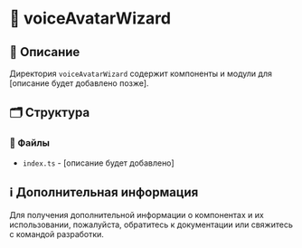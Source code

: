 # 📁 voiceAvatarWizard

## 📝 Описание
Директория `voiceAvatarWizard` содержит компоненты и модули для [описание будет добавлено позже].

## 🗂️ Структура

### 📄 Файлы

- `index.ts` - [описание будет добавлено]

## ℹ️ Дополнительная информация

Для получения дополнительной информации о компонентах и их использовании, пожалуйста, обратитесь к документации или свяжитесь с командой разработки.
